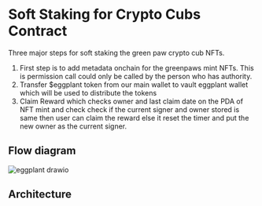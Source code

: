# Soft Staking for Crypto Cubs Contract


Three major steps for soft staking the green paw crypto cub NFTs.

1. First step is to add metadata onchain for the greenpaws mint NFTs. This is permission call could only be called by the person who has authority.
2. Transfer $eggplant token from our main wallet to vault eggplant wallet which will be used to distribute the tokens 
3. Claim Reward which checks owner and last claim date on the PDA of NFT mint and check check if the current signer and owner stored is same then user can claim the reward else it reset the timer and put the new owner as the current signer.


## Flow diagram

![eggplant drawio](https://user-images.githubusercontent.com/85603888/148696001-ca195b7f-a210-4636-b744-b0d420eac80c.png)


## Architecture
